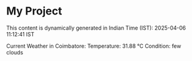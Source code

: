 # My Project

This content is dynamically generated in Indian Time (IST): 2025-04-06 11:12:41 IST


Current Weather in Coimbatore:
Temperature: 31.88 °C
Condition: few clouds
